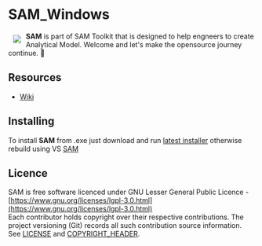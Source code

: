 # SAM_Windows

<a href="https://github.com/HoareLea/SAM_Excel"><img src="https://github.com/HoareLea/SAM/blob/master/Grasshopper/SAM.Core.Grasshopper/Resources/SAM_Small.png" align="left" hspace="10" vspace="6"></a>

**SAM** is part of SAM Toolkit that is designed to help engneers to create Analytical Model. Welcome and let's make the opensource journey continue. :handshake:

## Resources
* [Wiki](https://github.com/HoareLea/SAM/wiki)

## Installing

To install **SAM** from .exe just download and run [latest installer](https://github.com/HoareLea/SAM_Deploy/releases) otherwise rebuild using VS [SAM](https://github.com/HoareLea/SAM)

## Licence ##

SAM is free software licenced under GNU Lesser General Public Licence - [https://www.gnu.org/licenses/lgpl-3.0.html](https://www.gnu.org/licenses/lgpl-3.0.html)  
Each contributor holds copyright over their respective contributions.
The project versioning (Git) records all such contribution source information.
See [LICENSE](https://github.com/HoareLea/SAM_Template/blob/master/LICENSE) and [COPYRIGHT_HEADER](https://github.com/HoareLea/SAM/blob/master/COPYRIGHT_HEADER.txt).
